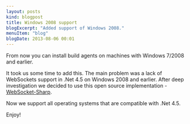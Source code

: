 ```yaml
---
layout: posts
kind: blogpost
title: Windows 2008 support
blogExcerpt: "Added support of Windows 2008."
menuItem: "blog"
blogDate: 2013-08-06 00:01
---
```

From now you can install build agents on machines with Windows 7/2008 and earlier.

It took us some time to add this. The main problem was a lack of WebSockets support in .Net 4.5 on Windows 2008 and earlier.
After deep investigation we decided to use this open source implementation - [WebSocket-Sharp](https://github.com/sta/websocket-sharp).

Now we support all operating systems that are compatible with .Net 4.5.

Enjoy!